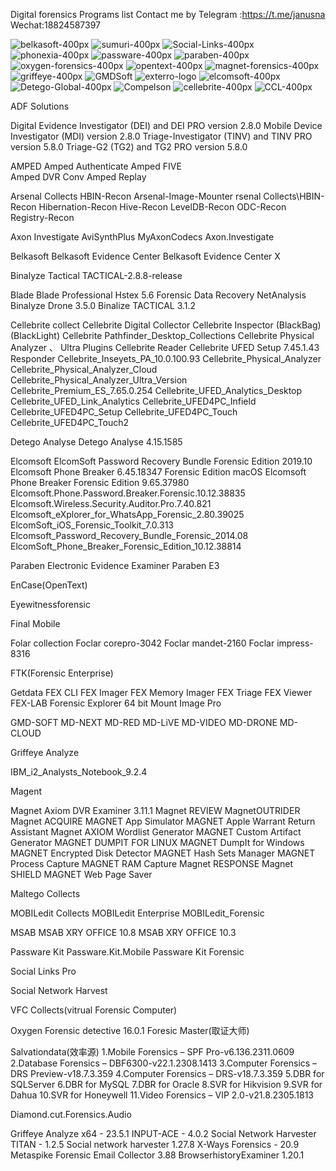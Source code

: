 Digital forensics Programs list 
Contact me by 
Telegram :https://t.me/janusna
Wechat:18824587397

![belkasoft-400px](https://github.com/janusna154/DigitalForensicTools/assets/164199343/8bff38f8-2fb7-4fd0-95a6-9146b53f63b1)
![sumuri-400px](https://github.com/janusna154/DigitalForensicTools/assets/164199343/0c98df3b-39fa-4300-8eb7-8ffe57cc4b0c)
![Social-Links-400px](https://github.com/janusna154/DigitalForensicTools/assets/164199343/c57ff37f-4484-4a45-a813-07722fd99a21)
![phonexia-400px](https://github.com/janusna154/DigitalForensicTools/assets/164199343/bfc41d51-3648-4101-b46c-682f29c291ed)
![passware-400px](https://github.com/janusna154/DigitalForensicTools/assets/164199343/4abefd07-fae1-4e53-8cbc-a40e03b6d155)
![paraben-400px](https://github.com/janusna154/DigitalForensicTools/assets/164199343/d8309924-1a6e-4412-b34f-397f6aeeee9a)
![oxygen-forensics-400px](https://github.com/janusna154/DigitalForensicTools/assets/164199343/55468afe-fd06-4b3f-a6a8-602197cae39e)
![opentext-400px](https://github.com/janusna154/DigitalForensicTools/assets/164199343/c0d203de-af48-4b89-92ea-7f9a3a2b3213)
![magnet-forensics-400px](https://github.com/janusna154/DigitalForensicTools/assets/164199343/e909669d-1531-453e-9890-e99343136014)
![griffeye-400px](https://github.com/janusna154/DigitalForensicTools/assets/164199343/841f53a6-8b72-4a3a-a0b8-86f5ad83d4a9)
![GMDSoft](https://github.com/janusna154/DigitalForensicTools/assets/164199343/890f4887-4c82-45a9-a0c0-d50deea9af51)
![exterro-logo](https://github.com/janusna154/DigitalForensicTools/assets/164199343/182c3e1c-1413-475c-bbc0-33c3a98ba28b)
![elcomsoft-400px](https://github.com/janusna154/DigitalForensicTools/assets/164199343/f7591077-e0d5-435f-aa9e-116006a7bea4)
![Detego-Global-400px](https://github.com/janusna154/DigitalForensicTools/assets/164199343/72051976-885d-4155-8e9a-952e3b76b5aa)
![Compelson](https://github.com/janusna154/DigitalForensicTools/assets/164199343/7eb9af4a-58fc-4fb3-aae4-11b692727959)
![cellebrite-400px](https://github.com/janusna154/DigitalForensicTools/assets/164199343/d6233edc-c4ea-4bb7-9a17-ef548919bcce)
![CCL-400px](https://github.com/janusna154/DigitalForensicTools/assets/164199343/edecd1ad-21e1-426d-869a-e0d0ec11fe74)

ADF Solutions

Digital Evidence Investigator (DEI) and DEI PRO version 2.8.0
Mobile Device Investigator (MDI) version 2.8.0
Triage-Investigator (TINV) and TINV PRO version 5.8.0
Triage-G2 (TG2) and TG2 PRO version 5.8.0

AMPED
Amped Authenticate 
Amped FIVE  
Amped DVR Conv 
Amped Replay

Arsenal Collects
HBIN-Recon
Arsenal-Image-Mounter
rsenal Collects\HBIN-Recon
Hibernation-Recon
Hive-Recon
LevelDB-Recon
ODC-Recon
Registry-Recon

Axon Investigate
AviSynthPlus
MyAxonCodecs
Axon.Investigate

Belkasoft
Belkasoft Evidence Center
Belkasoft Evidence Center X

Binalyze Tactical
TACTICAL-2.8.8-release

Blade
Blade Professional
Hstex 5.6 Forensic Data Recovery
NetAnalysis
Binalyze Drone 3.5.0
Binalize TACTICAL 3.1.2

Cellebrite collect
Cellebrite Digital Collector
Cellebrite Inspector (BlackBag)(BlackLight)
Cellebrite Pathfinder_Desktop_Collections
Cellebrite Physical Analyzer 、 Ultra Plugins
Cellebrite Reader
Cellebrite UFED Setup 7.45.1.43 Responder
Cellebrite_Inseyets_PA_10.0.100.93
Cellebrite_Physical_Analyzer
Cellebrite_Physical_Analyzer_Cloud
Cellebrite_Physical_Analyzer_Ultra_Version
Cellebrite_Premium_ES_7.65.0.254
Cellebrite_UFED_Analytics_Desktop
Cellebrite_UFED_Link_Analytics
Cellebrite_UFED4PC_Infield
Cellebrite_UFED4PC_Setup
Cellebrite_UFED4PC_Touch
Cellebrite_UFED4PC_Touch2

Detego Analyse
Detego Analyse 4.15.1585

Elcomsoft
ElcomSoft Password Recovery Bundle Forensic Edition 2019.10
Elcomsoft Phone Breaker 6.45.18347 Forensic Edition macOS
Elcomsoft Phone Breaker Forensic Edition 9.65.37980
Elcomsoft.Phone.Password.Breaker.Forensic.10.12.38835
Elcomsoft.Wireless.Security.Auditor.Pro.7.40.821
Elcomsoft_eXplorer_for_WhatsApp_Forensic_2.80.39025
ElcomSoft_iOS_Forensic_Toolkit_7.0.313
Elcomsoft_Password_Recovery_Bundle_Forensic_2014.08
ElcomSoft_Phone_Breaker_Forensic_Edition_10.12.38814

Paraben
Electronic Evidence Examiner
Paraben E3

EnCase(OpenText)

Eyewitnessforensic

Final Mobile


Folar collection
Foclar corepro-3042 
Foclar mandet-2160
Foclar impress-8316

FTK(Forensic Enterprise)

Getdata
FEX CLI
FEX Imager
FEX Memory Imager
FEX Triage
FEX Viewer
FEX-LAB
Forensic Explorer 64 bit
Mount Image Pro

GMD-SOFT
MD-NEXT 
MD-RED 
MD-LiVE 
MD-VIDEO 
MD-DRONE
MD-CLOUD 


Griffeye Analyze

IBM_i2_Analysts_Notebook_9.2.4

Magent

Magnet Axiom
DVR Examiner 3.11.1
Magnet REVIEW
MagnetOUTRIDER
Magnet ACQUIRE
MAGNET App Simulator
MAGNET Apple Warrant Return Assistant
Magnet AXIOM Wordlist Generator
MAGNET Custom Artifact Generator
MAGNET DUMPIT FOR LINUX
MAGNET DumpIt for Windows
MAGNET Encrypted Disk Detector
MAGNET Hash Sets Manager
MAGNET Process Capture
MAGNET RAM Capture
Magnet RESPONSE
Magnet SHIELD
MAGNET Web Page Saver

Maltego Collects

MOBILedit Collects
MOBILedit Enterprise
MOBILedit_Forensic

MSAB
MSAB XRY OFFICE 10.8
MSAB XRY OFFICE 10.3

Passware Kit
Passware.Kit.Mobile
Passware Kit Forensic

Social Links Pro

Social Network Harvest


VFC Collects(vitrual Forensic Computer)

Oxygen Forensic detective 16.0.1 
Foresic Master(取证大师) 

Salvationdata(效率源)
1.Mobile Forensics – SPF Pro-v6.136.2311.0609
2.Database Forensics – DBF6300-v22.1.2308.1413
3.Computer Forensics – DRS Preview-v18.7.3.359
4.Computer Forensics – DRS-v18.7.3.359
5.DBR for SQLServer
6.DBR for MySQL
7.DBR for Oracle
8.SVR for Hikvision
9.SVR for Dahua
10.SVR for Honeywell
11.Video Forensics – VIP 2.0-v21.8.2305.1813

Diamond.cut.Forensics.Audio 


Griffeye Analyze x64 - 23.5.1
INPUT-ACE - 4.0.2
Social Network Harvester TITAN - 1.2.5
Social network harvester 1.27.8
X-Ways Forensics - 20.9
Metaspike Forensic Email Collector 3.88
BrowserhistoryExaminer 1.20.1
